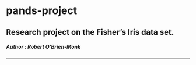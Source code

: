 # **pands-project**
## Research project on the Fisher’s Iris data set.
##### Author : Robert O'Brien-Monk
---